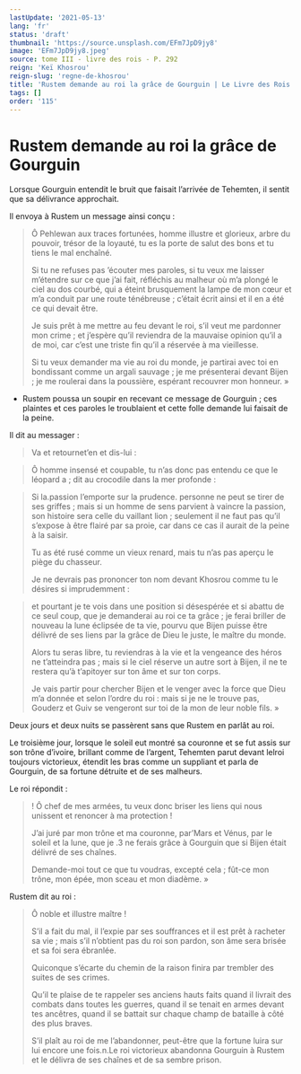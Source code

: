 ```yaml
---
lastUpdate: '2021-05-13'
lang: 'fr'
status: 'draft'
thumbnail: 'https://source.unsplash.com/EFm7JpD9jy8'
image: 'EFm7JpD9jy8.jpeg'
source: tome III - livre des rois - P. 292
reign: 'Keï Khosrou'
reign-slug: 'regne-de-khosrou'
title: 'Rustem demande au roi la grâce de Gourguin | Le Livre des Rois | Shâhnâmeh'
tags: []
order: '115'
---
```


<!-- LTeX: language=fr -->

# Rustem demande au roi la grâce de Gourguin

Lorsque Gourguin entendit le bruit que faisait l’arrivée de Tehemten, il sentit que sa délivrance approchait.

Il envoya à Rustem un message ainsi conçu :

> Ô Pehlewan aux traces fortunées, homme illustre et glorieux, arbre du pouvoir, trésor de la loyauté, tu es la porte de salut des bons et tu tiens le mal enchaîné.
>
> Si tu ne refuses pas ’écouter mes paroles, si tu veux me laisser m’étendre sur ce que j’ai fait, réfléchis au malheur où m’a plongé le ciel au dos courbé, qui a éteint brusquement la lampe de mon cœur et m’a conduit par une route ténébreuse ; c’était écrit ainsi et il en a été ce qui devait être.
>
> Je suis prêt à me mettre au feu devant le roi, s’il veut me pardonner mon crime ; et j’espère qu’il reviendra de la mauvaise opinion qu’il a de moi, car c’est une triste fin qu’il a réservée à ma vieillesse.
>
> Si tu veux demander ma vie au roi du monde, je partirai avec toi en bondissant comme un argali sauvage ; je me présenterai devant Bijen ; je me roulerai dans la poussière, espérant recouvrer mon honneur. »

- Rustem poussa un soupir en recevant ce message de Gourguin ; ces plaintes et ces paroles le troublaient et cette folle demande lui faisait de la peine.

Il dit au messager :

> Va et retournet’en et dis-lui :

> Ô homme insensé et coupable, tu n’as donc pas entendu ce que le léopard a ; dit au crocodile dans la mer profonde :

> Si la.passion l’emporte sur la prudence. personne ne peut se tirer de ses griffes ; mais si un homme de sens parvient à vaincre la passion, son histoire sera celle du vaillant lion ; seulement il ne faut pas qu’il s’expose à être flairé par sa proie, car dans ce cas il aurait de la peine à la saisir.
>
> Tu as été rusé comme un vieux renard, mais tu n’as pas aperçu le piège du chasseur.
>
> Je ne devrais pas prononcer ton nom devant Khosrou comme tu le désires si imprudemment :

> et pourtant je te vois dans une position si désespérée et si abattu de ce seul coup, que je demanderai au roi ce ta grâce ; je ferai briller de nouveau la lune éclipsée de ta vie, pourvu que Bijen puisse être délivré de ses liens par la grâce de Dieu le juste, le maître du monde.
>
> Alors tu seras libre, tu reviendras à la vie et la vengeance des héros ne t’atteindra pas ; mais si le ciel réserve un autre sort à Bijen, il ne te restera qu’à t’apitoyer sur ton âme et sur ton corps.
>
> Je vais partir pour chercher Bijen et le venger avec la force que Dieu m’a donnée et selon l’ordre du roi : mais si je ne le trouve pas, Gouderz et Guiv se vengeront sur toi de la mon de leur noble fils. »

Deux jours et deux nuits se passèrent sans que Rustem en parlât au roi.

Le troisième jour, lorsque le soleil eut montré sa couronne et se fut assis sur son trône d’ivoire, brillant comme de l’argent, Tehemten parut devant lelroi toujours victorieux, étendit les bras comme un suppliant et parla de Gourguin, de sa fortune détruite et de ses malheurs.

Le roi répondit :

> ! Ô chef de mes armées, tu veux donc briser les liens qui nous unissent et renoncer à ma protection !
>
> J’ai juré par mon trône et ma couronne, par’Mars et Vénus, par le soleil et la lune, que je .3 ne ferais grâce à Gourguin que si Bijen était délivré de ses chaînes.
>
> Demande-moi tout ce que tu voudras, excepté cela ; fût-ce mon trône, mon épée, mon sceau et mon diadème. »

Rustem dit au roi :

> Ô noble et illustre maître !
>
> S’il a fait du mal, il l’expie par ses souffrances et il est prêt à racheter sa vie ; mais s’il n’obtient pas du roi son pardon, son âme sera brisée et sa foi sera ébranlée.
>
> Quiconque s’écarte du chemin de la raison finira par trembler des suites de ses crimes.
>
> Qu’il te plaise de te rappeler ses anciens hauts faits quand il livrait des combats dans toutes les guerres, quand il se tenait en armes devant tes ancêtres, quand il se battait sur chaque champ de bataille à côté des plus braves.
>
> S’il plaît au roi de me l’abandonner, peut-être que la fortune luira sur lui encore une fois.n.Le roi victorieux abandonna Gourguin à Rustem et le délivra de ses chaînes et de sa sembre prison.

